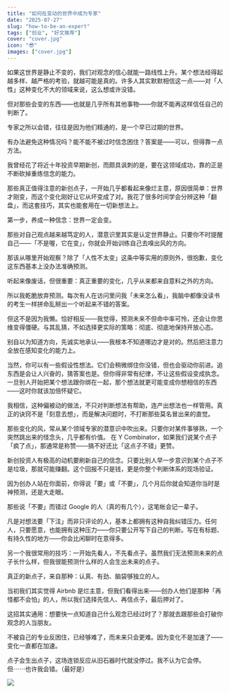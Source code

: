 ```yaml
---
title: "如何在变动的世界中成为专家"
date: "2025-07-27"
slug: "how-to-be-an-expert"
tags: ["创业", "好文推荐"]
cover: "cover.jpg"
icon: "😎"
images: ["cover.jpg"]
---
```

如果这世界是静止不变的，我们对观念的信心就能一路线性上升。某个想法经得起越多样、越严格的考验，就越可能是真的。许多人其实默默相信这一点——对「人性」这种变化不大的领域来说，这么想或许没错。



但对那些会变的东西——也就是几乎所有其他事物——你就不能再这样信任自己的判断了。



专家之所以会错，往往是因为他们精通的，是一个早已过期的世界。



有办法避免这种情况吗？能不能不被过时信念困住？答案是——可以，但得靠一点方法。



我曾经花了将近十年投资早期新创，而颇具讽刺的是，要在这领域成功，靠的正是不断砍掉重练信念的能力。



那些真正值得注意的新创点子，一开始几乎都看起来像烂主意，原因很简单：世界才刚变，而这个变化刚好让它从坏变成了对。我花了很多时间学会分辨这种「翻盘」，而这套技巧，其实也能套用在一切新想法上。



第一步，养成一种信念：世界一定会变。



那些对自己观点越来越笃定的人，潜意识里其实是认定世界静止。只要你不时提醒自己——「不是喔，它在变」，你就会开始训练自己去嗅出风的方向。



那该从哪里开始观察？除了「人性不太变」这条中等实用的原则外，很抱歉，变化这东西基本上没办法准确预测。



听起来像废话，但很重要：真正重要的变化，几乎从来都来自意料之外的方向。



所以我乾脆放弃预测。每次有人在访问里问我「未来怎么看」，我脑中都像没读书的考生一样拼命乱掰出一个听起来不错的答案。



但这不是因为我懒。恰好相反——我觉得，预测未来不但命中率可怜，还会让你思维变得僵硬。与其乱猜，不如选择更实际的策略：彻底、彻底地保持开放心态。



别自以为知道方向，先诚实地承认——我根本不知道哪边才是对的。然后把注意力全放在感知变化的能力上。



当然，你可以有一些假设性想法。它们会稍微绑住你没错，但也会驱动你前进。追东西是会让人兴奋的，猜答案也是。但你得非常有纪律，不让这些假设变成执念。
一旦别人开始把某个想法跟你绑在一起，那个想法就更可能变成你想相信的东西——这时你就该加倍怀疑它。



我相信，这种偏被动的做法，不只对判断想法有帮助，连产出想法也一样管用。真正的诀窍不是「刻意去想」，而是解决问题时，不打断那些莫名冒出来的直觉。



那些变化的风，常从某个领域专家的潜意识中吹出来。只要你对某件事够熟，一个突然跳出来的怪念头，几乎都有价值。
在 Y Combinator，如果我们说某个点子「疯了点」，那通常是称赞——搞不好还比「这点子不错」更赞。



新创投资人有极高的动机要刷新自己的信念。只要比别人早一步意识到某个点子不是垃圾，那就可能赚翻。这个回报不只是钱，更是你整个判断体系的现场验证。



因为创办人站在你面前，你得说「要」或「不要」，几个月后你就会知道你当时是神预测，还是大走眼。



那些说「不要」而错过 Google 的人（真的有几个），这笔帐会记一辈子。



凡是对想法要「下注」而非只评论的人，基本上都拥有这种自我纠错压力。任何人，只要愿意，也能拥有这种压力——你只要公开写下自己的判断。写在有标题、有持久性的地方——你会比闲聊时在意得多。



另一个我很常用的技巧：一开始先看人，不先看点子。虽然我们无法预测未来的点子长什么样，但我很能预测什么样的人会生出未来的点子。



真正的新点子，来自那种：认真、有劲、脑袋够独立的人。



当初我们其实觉得 Airbnb 是烂主意，但我们看得出来——创办人他们是那种「再怪都不会怕」的人，所以我们选择先信人、再信点子，最后押对了。



这招其实通用：想要快一点知道自己什么观念已经过时了？那就去跟那些会打破你观念的人当朋友。



不被自己的专业反困住，已经够难了，而未来只会更难。因为变化不是加速了——变化一直都在加速。



点子会生出点子，这场连锁反应从旧石器时代就没停过。我不认为它会停。
但⋯⋯也许我会错。（最好是）




![](https://prod-files-secure.s3.us-west-2.amazonaws.com/112d0858-5090-4d34-a606-b75eb8d65fd2/46476355-9cf3-4e99-9b7a-3531bc426380/1000202064.png?X-Amz-Algorithm=AWS4-HMAC-SHA256&X-Amz-Content-Sha256=UNSIGNED-PAYLOAD&X-Amz-Credential=ASIAZI2LB466YYW4LG7N%2F20250909%2Fus-west-2%2Fs3%2Faws4_request&X-Amz-Date=20250909T154640Z&X-Amz-Expires=3600&X-Amz-Security-Token=IQoJb3JpZ2luX2VjEG8aCXVzLXdlc3QtMiJHMEUCIQCp9G3ANMYzmh2j7tSpnPE8tpI0JbFjjvfCnUCNfS9eLwIgGJMCpIdVWHNG73H%2BKzJu0OMyiCogH4zp1HAagDyclKsqiAQI2P%2F%2F%2F%2F%2F%2F%2F%2F%2F%2FARAAGgw2Mzc0MjMxODM4MDUiDD%2FZM2KKXXkZ9d%2BbVSrcA%2BsTrKpIQmUoodVISMcqK6C4ZxNxOYcu%2Be8ow5qveUQvSbcrAsD19FoD0%2BGxi7YXOmHIuXTIhAYlzR0xNWvgDU0xKeig5uTJcuapRlM38V7xHgT%2ByPG4w994QRwznST1G76Sx2PX%2F9xe2zCFxzuteJ9KC6vvV9%2BtePmvrnpwZHJ3YA6%2B0nC8%2FI1F1cOe1oNGvLsEKNZUk2XKoNo3Cx%2B79wZTQFah1ey%2BZDlZ8%2BCz4v%2BIx354mKs%2F3UUdeqTKKdAH2BTtzKwCFKdi6AlIuBNrg6SWn44DeIPKeu3lvZmqv6SiV0LawlfX77fVNCdj7AeTnecGw15nUGqDewm6MiRm96dvuZHhN57uaO0FcuGhCuGWuMul5eFWB4leoSYsajIjOYRkyyj%2F4NPhg76714yiuCj55Md1SN9s6l4Ix2DWYtomlM4KUlmfUt1h2pfy%2FRL5B%2FmEuCGuARlrQQqHYrU%2Bvot5f9dcni16wQBRolDkhQZO0RITsXNOWHwK5qeQgKtL%2FJJn8Kae97XaIEH2xpcMxDLvSyfiIf9Lp5Hx%2Bpr6p8mHBp2PJgtWCCfjoPeUFL3pDMce5K4PQYiJkGF63YlwP6BNLmolDrhNlD1V%2FFsLZnPnyn4rrfC2bHauUXTsMPT7gMYGOqUBpETqw6vQxwN2A7zat5fDgNW1L1cgPVVwXYR8SgsBazzpvMgXcy7WxzOROzQmJaBod8pEWeYMF57wXpcIkDmJnrEb%2FqeL3Y%2Bc%2FCPuxOtsRoV%2F069QHX1%2F8NypbpxeswbS0%2BgFloD659y%2FK6QJW2k0HG8OBik4gbzwO1KuFkOH1QsK5OcDNxEfVIlByLpORy07zSPZEPkbB6fsr%2BOX16tZ%2F%2FIs913f&X-Amz-Signature=ea32d882121e4ef09733a0f4802d8d007f384ee53e251ab808107efd5cf258db&X-Amz-SignedHeaders=host&x-amz-checksum-mode=ENABLED&x-id=GetObject)

